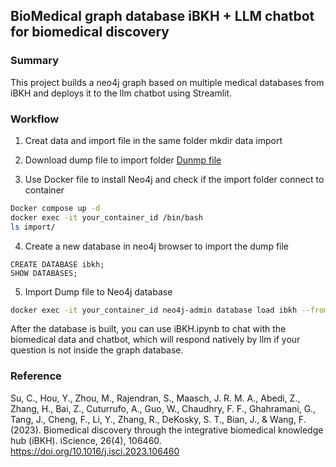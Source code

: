 
## BioMedical graph database iBKH + LLM chatbot for biomedical discovery 

### Summary
This project builds a neo4j graph based on multiple medical databases from iBKH and deploys it to the llm chatbot using Streamlit.

### Workflow
1. Creat data and import file in the same folder
mkdir data import  

2. Download dump file to import folder
[Dunmp file](https://drive.google.com/file/d/11mHAlsWn-hFODjt3qKkS3rro1t1ceGtK/view?usp=drive_link) 

3. Use Docker file to install Neo4j and check if the import folder connect to container 
```bash 
Docker compose up -d
docker exec -it your_container_id /bin/bash
ls import/
```

4. Create a new database in neo4j browser to import the dump file
```Neo4j Cypher
CREATE DATABASE ibkh;
SHOW DATABASES;
```

5. Import Dump file to Neo4j database
```bash
docker exec -it your_container_id neo4j-admin database load ibkh --from-path=/var/lib/neo4j/import/dump --overwrite-destination=true --verbose```
```

After the database is built, you can use iBKH.ipynb to chat with the biomedical data and chatbot, which will respond natively by llm 
if your question is not inside the graph database.


### Reference
Su, C., Hou, Y., Zhou, M., Rajendran, S., Maasch, J. R. M. A., Abedi, Z., Zhang, H., Bai, Z., Cuturrufo, A., Guo, W., Chaudhry, F. F., Ghahramani, G., Tang, J., Cheng, F., Li, Y., Zhang, R., DeKosky, S. T., Bian, J., & Wang, F. (2023). Biomedical discovery through the integrative biomedical knowledge hub (iBKH). iScience, 26(4), 106460. https://doi.org/10.1016/j.isci.2023.106460
